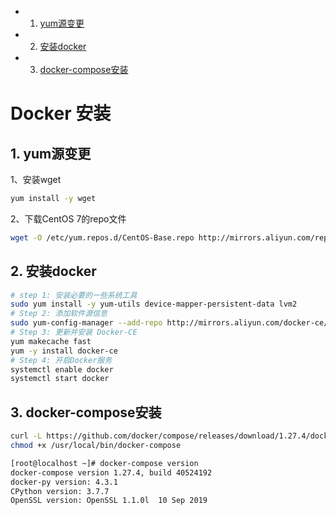 <!-- vscode-markdown-toc -->
* 1. [yum源变更](#yum)
* 2. [安装docker](#docker)
* 3. [docker-compose安装](#docker-compose)

<!-- vscode-markdown-toc-config
	numbering=true
	autoSave=true
	/vscode-markdown-toc-config -->
<!-- /vscode-markdown-toc -->

# Docker 安装

##  1. <a name='yum'></a>yum源变更
1、安装wget
```bash
yum install -y wget
```
2、下载CentOS 7的repo文件
```bash
wget -O /etc/yum.repos.d/CentOS-Base.repo http://mirrors.aliyun.com/repo/Centos-7.repo
```
##  2. <a name='docker'></a>安装docker
```bash
# step 1: 安装必要的一些系统工具
sudo yum install -y yum-utils device-mapper-persistent-data lvm2
# Step 2: 添加软件源信息
sudo yum-config-manager --add-repo http://mirrors.aliyun.com/docker-ce/linux/centos/docker-ce.repo
# Step 3: 更新并安装 Docker-CE
yum makecache fast
yum -y install docker-ce
# Step 4: 开启Docker服务
systemctl enable docker
systemctl start docker
```
##  3. <a name='docker-compose'></a>docker-compose安装
```bash
curl -L https://github.com/docker/compose/releases/download/1.27.4/docker-compose-`uname -s `-`uname -m` > /usr/local/bin/docker-compose
chmod +x /usr/local/bin/docker-compose

[root@localhost ~]# docker-compose version
docker-compose version 1.27.4, build 40524192
docker-py version: 4.3.1
CPython version: 3.7.7
OpenSSL version: OpenSSL 1.1.0l  10 Sep 2019
```